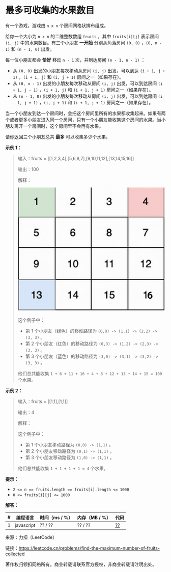 # 最多可收集的水果数目

有一个游戏，游戏由 `n x n` 个房间网格状排布组成。

给你一个大小为 `n x n` 的二维整数数组 `fruits` ，其中 `fruits[i][j]` 表示房间 `(i, j)` 中的水果数目。有三个小朋友 **一开始** 分别从角落房间 `(0, 0)` ，`(0, n - 1)` 和 `(n - 1, 0)` 出发。

每一位小朋友都会 **恰好** 移动 `n - 1` 次，并到达房间 `(n - 1, n - 1)` ：

- 从 `(0, 0)` 出发的小朋友每次移动从房间 `(i, j)` 出发，可以到达 `(i + 1, j + 1)` ，`(i + 1, j)` 和 `(i, j + 1)` 房间之一（如果存在）。
- 从 `(0, n - 1)` 出发的小朋友每次移动从房间 `(i, j)` 出发，可以到达房间 `(i + 1, j - 1)` ，`(i + 1, j)` 和 `(i + 1, j + 1)` 房间之一（如果存在）。
- 从 `(n - 1, 0)` 出发的小朋友每次移动从房间 `(i, j)` 出发，可以到达房间 `(i - 1, j + 1)` ，`(i, j + 1)` 和 `(i + 1, j + 1)` 房间之一（如果存在）。

当一个小朋友到达一个房间时，会把这个房间里所有的水果都收集起来。如果有两个或者更多小朋友进入同一个房间，只有一个小朋友能收集这个房间的水果。当小朋友离开一个房间时，这个房间里不会再有水果。

请你返回三个小朋友总共 **最多** 可以收集多少个水果。

**示例 1：**

> 输入：fruits = [[1,2,3,4],[5,6,8,7],[9,10,11,12],[13,14,15,16]]
> 
> 输出：100
> 
> 解释：
> 
> ![示例说明](./explain1.gif)
> 
> 这个例子中：
> 
> - 第 1 个小朋友（绿色）的移动路径为 `(0,0) -> (1,1) -> (2,2) -> (3, 3)` 。
> - 第 2 个小朋友（红色）的移动路径为 `(0,3) -> (1,2) -> (2,3) -> (3, 3)` 。
> - 第 3 个小朋友（蓝色）的移动路径为 `(3,0) -> (3,1) -> (3,2) -> (3, 3)` 。
> 
> 他们总共能收集 `1 + 6 + 11 + 16 + 4 + 8 + 12 + 13 + 14 + 15 = 100` 个水果。

**示例 2：**

> 输入：fruits = [[1,1],[1,1]]
> 
> 输出：4
> 
> 解释：
> 
> 这个例子中：
> 
> - 第 1 个小朋友移动路径为 `(0,0) -> (1,1)` 。
> - 第 2 个小朋友移动路径为 `(0,1) -> (1,1)` 。
> - 第 3 个小朋友移动路径为 `(1,0) -> (1,1)` 。
> 
> 他们总共能收集 `1 + 1 + 1 + 1 = 4` 个水果。

**提示：**

- `2 <= n == fruits.length == fruits[i].length <= 1000`
- `0 <= fruits[i][j] <= 1000`

**解答：**

**#**|**编程语言**|**时间（ms / %）**|**内存（MB / %）**|**代码**
------|----------|-----------------|----------------|--------
1|javascript|?? / ??|?? / ??|[??](./javascript/ac_v1.js)

来源：力扣（LeetCode）

链接：https://leetcode.cn/problems/find-the-maximum-number-of-fruits-collected

著作权归领扣网络所有。商业转载请联系官方授权，非商业转载请注明出处。
